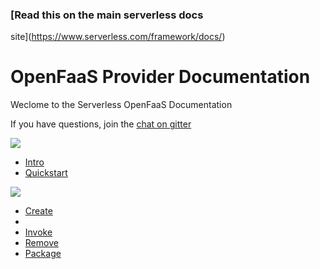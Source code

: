 <!--
title: Serverless - Kubeless Documentation
menuText: Kubeless
layout: Doc
-->

<!-- DOCS-SITE-LINK:START automatically generated  -->
### [Read this on the main serverless docs
site](https://www.serverless.com/framework/docs/)
<!-- DOCS-SITE-LINK:END -->

# OpenFaaS Provider Documentation

Weclome to the Serverless OpenFaaS Documentation

If you have questions, join the [chat on
gitter](https://gitter.im/serverless/serverless)

<div class="docsSections">
  <div class="docsSections">
    <div class="docsSectionHeader>
      <a href="./guide/">
        <img src="PUT OPENFAAS LOGO HERE">
      </a>
    </div>
    <div class="test">
      <ul>
        <li><a href="./guide/intro.md">Intro</a></li>
        <li><a href="./guide/quick-start.md">Quickstart</a></li>
      </ul>
    </div>
  </div>
  <div class="docsSection">
    <div class="docsSectionHeader">
      <a href="./cli-reference/">
        <img src="PUT OPENFAAS LOGO HERE">
      </a>
    </div>
    <div>
      <ul>
        <li><a href="./cli-reference/create.md">Create</a><li>
        <li><a href="./cli-reference/deploy.md>Deploy</a></li>
        <li><a href="./cli-reference/invoke.md">Invoke</a></li>
        <li><a href="./cli-reference/remove.md">Remove</a></li>
        <li><a href="./cli-reference/package.md">Package</a></li>
      </ul>
    </div>
  </div>
</div>




